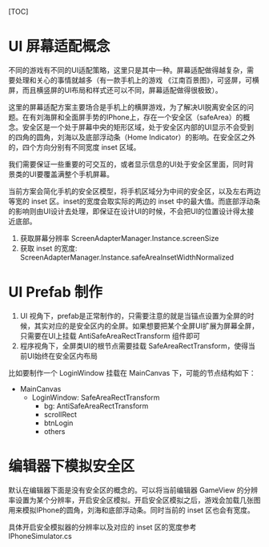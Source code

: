 [TOC]

# UI 屏幕适配概念

不同的游戏有不同的UI适配策略，这里只是其中一种。屏幕适配做得越复杂，需要处理和关心的事情就越多（有一款手机上的游戏 《江南百景图》，可竖屏，可横屏，而且横竖屏的UI布局和样式还可以不同，屏幕适配做得很极致）。

这里的屏幕适配方案主要场合是手机上的横屏游戏，为了解决UI脱离安全区的问题。在有刘海屏和全面屏手势的IPhone上，存在一个安全区（safeArea）的概念。安全区是一个处于屏幕中央的矩形区域，处于安全区内部的UI显示不会受到的四角的圆角，刘海以及底部浮动条（Home Indicator）的影响。在安全区之外的，四个方向分别有不同宽度 inset 区域。

我们需要保证一些重要的可交互的，或者显示信息的UI处于安全区里面，同时背景类的UI要覆盖满整个手机屏幕。

当前方案会简化手机的安全区模型，将手机区域分为中间的安全区，以及左右两边等宽的 inset 区。inset的宽度会取实际的两边的 inset 中的最大值。而底部浮动条的影响则由UI设计去处理，即保证在设计UI的时候，不会把UI的位置设计得太接近底部。

1. 获取屏幕分辨率 ScreenAdapterManager.Instance.screenSize
2. 获取 inset 的宽度: ScreenAdapterManager.Instance.safeAreaInsetWidthNormalized

# UI Prefab 制作

1. UI 视角下，prefab是正常制作的，只需要注意的就是当锚点设置为全屏的时候，其实对应的是安全区内的全屏。如果想要把某个全屏UI扩展为屏幕全屏，只需要在UI上挂载 AntiSafeAreaRectTransform 组件即可
2. 程序视角下，全屏类UI的根节点需要挂载 SafeAreaRectTransform，使得当前UI始终在安全区内布局

比如要制作一个 LoginWindow 挂载在 MainCanvas 下，可能的节点结构如下：
- MainCanvas
	- LoginWindow: SafeAreaRectTransform
		- bg: AntiSafeAreaRectTransform
		- scrollRect
		- btnLogin
		- others

# 编辑器下模拟安全区

默认在编辑器下面是没有安全区的概念的。可以将当前编辑器 GameView 的分辨率设置为某个分辨率，开启安全区模拟。开启安全区模拟之后，游戏会加载几张图用来模拟IPhone的圆角，刘海和底部浮动条。同时当前的 inset 区也会有宽度。

具体开启安全模拟器的分辨率以及对应的 inset 区的宽度参考 IPhoneSimulator.cs


